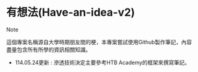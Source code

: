 # 有想法(Have-an-idea-v2)
>[!NOTE]
>這個專案名稱源自大學時期朋友間的梗，本專案嘗試使用Github製作筆記，內容盡量包含所有所學的資訊相關知識。

- 114.05.24更新 : 滲透技術決定主要參考HTB Academy的框架來撰寫筆記。


